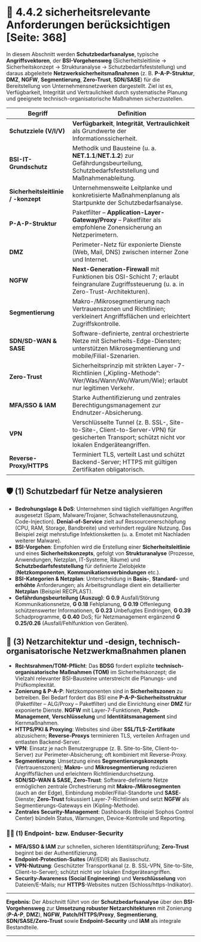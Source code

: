 # 🔐 4.4.2 sicherheitsrelevante Anforderungen berücksichtigen [Seite: 368]

In diesem Abschnitt werden **Schutzbedarfsanalyse**, typische **Angriffsvektoren**, der **BSI-Vorgehensweg** (Sicherheitsleitlinie → Sicherheitskonzept → Strukturanalyse → Schutzbedarfsfeststellung) und daraus abgeleitete **Netzwerksicherheitsmaßnahmen** (z. B. **P-A-P-Struktur**, **DMZ**, **NGFW**, **Segmentierung**, **Zero-Trust**, **SDN/SASE**) für die Bereitstellung von Unternehmensnetzwerken dargestellt. Ziel ist es, Verfügbarkeit, Integrität und Vertraulichkeit durch systematische Planung und geeignete technisch-organisatorische Maßnahmen sicherzustellen.

| Begriff                             | Definition                                                                                                                                        |
| ----------------------------------- | ------------------------------------------------------------------------------------------------------------------------------------------------- |
| **Schutzziele (V/I/V)**             | **Verfügbarkeit**, **Integrität**, **Vertraulichkeit** als Grundwerte der Informationssicherheit.                                                 |
| **BSI-IT-Grundschutz**              | Methodik und Bausteine (u. a. **NET.1.1**/**NET.1.2**) zur Gefährdungsbeurteilung, Schutzbedarfsfeststellung und Maßnahmenableitung.              |
| **Sicherheitsleitlinie / -konzept** | Unternehmensweite Leitplanke und konkretisierte Maßnahmenplanung als Startpunkte der Schutzbedarfsanalyse.                                        |
| **P-A-P-Struktur**                  | Paketfilter – **Application-Layer-Gateway/Proxy** – Paketfilter als empfohlene Zonensicherung an Netzperimetern.                                  |
| **DMZ**                             | Perimeter-Netz für exponierte Dienste (Web, Mail, DNS) zwischen interner Zone und Internet.                                                       |
| **NGFW**                            | **Next-Generation-Firewall** mit Funktionen bis OSI-Schicht 7; erlaubt feingranulare Zugriffssteuerung (u. a. in Zero-Trust-Architekturen).       |
| **Segmentierung**                   | Makro-/Mikrosegmentierung nach Vertrauenszonen und Richtlinien; verkleinert Angriffsflächen und erleichtert Zugriffskontrolle.                    |
| **SDN/SD-WAN & SASE**               | Software-definierte, zentral orchestrierte Netze mit Sicherheits-Edge-Diensten; unterstützen Mikrosegmentierung und mobile/Filial-Szenarien.      |
| **Zero-Trust**                      | Sicherheitsprinzip mit strikten Layer-7-Richtlinien („Kipling-Methode“: Wer/Was/Wann/Wo/Warum/Wie); erlaubt nur legitimen Verkehr.                |
| **MFA/SSO & IAM**                   | Starke Authentifizierung und zentrales Berechtigungsmanagement zur Endnutzer-Absicherung.                                                         |
| **VPN**                             | Verschlüsselte Tunnel (z. B. SSL-, Site-to-Site-, Client-to-Server-VPN) für gesicherten Transport; schützt nicht vor lokalen Endgeräteangriffen.  |
| **Reverse-Proxy/HTTPS**             | Terminiert TLS, verteilt Last und schützt Backend-Server; HTTPS mit gültigen Zertifikaten obligatorisch.                                          |

## 🛡️ (1) Schutzbedarf für Netze analysieren

* **Bedrohungslage & DoS**: Unternehmen sind täglich vielfältigen Angriffen ausgesetzt (Spam, Malware/Trojaner, Schwachstellenausnutzung, Code-Injection). **Denial-of-Service** zielt auf Ressourcenerschöpfung (CPU, RAM, Storage, Bandbreite) und verhindert reguläre Nutzung. Das Beispiel zeigt mehrstufige Infektionsketten (u. a. Emotet mit Nachladen weiterer Malware). 
* **BSI-Vorgehen**: Empfohlen wird die Erstellung einer **Sicherheitsleitlinie** und eines **Sicherheitskonzepts**, gefolgt von **Strukturanalyse** (Prozesse, Anwendungen, Netzplan, IT-Systeme, Räume) und **Schutzbedarfsfeststellung** für definierte Zielobjekte (**Netzkomponenten**, **Kommunikationsverbindungen** etc.). 
* **BSI-Kategorien & Netzplan**: Unterscheidung in **Basis-**, **Standard-** und **erhöhte** Anforderungen; als Arbeitsgrundlage dient ein detaillierter **Netzplan** (Beispiel RECPLAST). 
* **Gefährdungsbeurteilung (Auszug)**:
  **G 0.9** Ausfall/Störung Kommunikationsnetze, **G 0.18** Fehlplanung, **G 0.19** Offenlegung schützenswerter Informationen, **G 0.23** Unbefugtes Eindringen, **G 0.39** Schadprogramme, **G 0.40** DoS; für Netzmanagement ergänzend **G 0.25/0.26** (Ausfall/Fehlfunktion von Geräten). 

## 🧭 (3) Netzarchitektur und -design, technisch-organisatorische Netzwerkmaßnahmen planen

* **Rechtsrahmen/TOM-Pflicht**: Das **BDSG** fordert explizite **technisch-organisatorische Maßnahmen (TOM)** im Sicherheitskonzept; die Vielzahl relevanter BSI-Bausteine unterstreicht die Planungs- und Prüfkomplexität. 
* **Zonierung & P-A-P**: Netzkomponenten sind in **Sicherheitszonen** zu betreiben. Bei Bedarf fordert das BSI eine **P-A-P-Sicherheitsstruktur** (Paketfilter – ALG/Proxy – Paketfilter) und die Einrichtung einer **DMZ** für exponierte Dienste. **NGFW** mit Layer-7-Funktionen, **Patch-Management**, **Verschlüsselung** und **Identitätsmanagement** sind Kernmaßnahmen. 
* **HTTPS/PKI & Proxying**: Websites sind über **SSL/TLS-Zertifikate** abzusichern; **Reverse-Proxys** terminieren TLS, verteilen Anfragen und entlasten Backend-Server. 
* **VPN**: Einsatz je nach Benutzergruppe (z. B. Site-to-Site, Client-to-Server) zur Perimeter-Absicherung; oft kombiniert mit Reverse-Proxy. 
* **Segmentierung**: Umsetzung eines **Segmentierungskonzepts** (Vertrauenszonen); **Makro-** und **Mikrosegmentierung** reduzieren Angriffsflächen und erleichtern Richtliniendurchsetzung. 
* **SDN/SD-WAN & SASE, Zero-Trust**: Software-definierte Netze ermöglichen zentrale Orchestrierung mit **Makro-/Mikrosegmenten** (auch an der Edge), Einbindung mobiler/Filial-Standorte und **SASE**-Dienste; **Zero-Trust** fokussiert Layer-7-Richtlinien und setzt **NGFW** als Segmentierungs-Gateways ein (Kipling-Methode). 
* **Zentrales Security-Management**: Dashboards (Beispiel Sophos Control Center) bündeln Status, Warnungen, Device-Kontrolle und Reporting. 

### 🧑‍💻 (1) Endpoint- bzw. Enduser-Security

* **MFA/SSO & IAM** zur schnellen, sicheren Identitätsprüfung; **Zero-Trust** beginnt bei der Authentifizierung. 
* **Endpoint-Protection-Suites** (AV/EDR) als Basisschutz. 
* **VPN-Nutzung**: Geschützter Transportkanal (z. B. SSL-VPN, Site-to-Site, Client-to-Server); schützt nicht vor lokalen Endgeräteangriffen. 
* **Security-Awareness (Social Engineering)** und **Verschlüsselung** von Dateien/E-Mails; nur **HTTPS**-Websites nutzen (Schloss/https-Indikator). 

---

**Ergebnis:** Der Abschnitt führt von der **Schutzbedarfsanalyse** über den **BSI-Vorgehensweg** zur **Umsetzung robuster Netzarchitekturen** mit Zonierung (**P-A-P**, **DMZ**), **NGFW**, **Patch/HTTPS/Proxy**, **Segmentierung**, **SDN/SASE/Zero-Trust** sowie **Endpoint-Security** und **IAM** als integrale Bestandteile.


---
